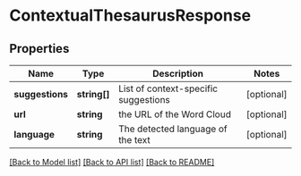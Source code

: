 # ContextualThesaurusResponse

## Properties
Name | Type | Description | Notes
------------ | ------------- | ------------- | -------------
**suggestions** | **string[]** | List of context-specific suggestions | [optional] 
**url** | **string** | the URL of the Word Cloud | [optional] 
**language** | **string** | The detected language of the text | [optional] 

[[Back to Model list]](../README.md#documentation-for-models) [[Back to API list]](../README.md#documentation-for-api-endpoints) [[Back to README]](../README.md)


